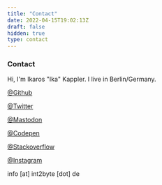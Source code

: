 ```yaml
---
title: "Contact"
date: 2022-04-15T19:02:13Z
draft: false
hidden: true
type: contact
---
```



### Contact

Hi, I'm Ikaros "Ika" Kappler. I live in Berlin/Germany.


[@Github](https://github.com/IkarosKappler)

[@Twitter](https://twitter.com/HumanEarthPig)

[@Mastodon](https://mastodon.social/@FrolleinFlauschig)

[@Codepen](https://codepen.io/ikaroskappler)

[@Stackoverflow](https://stackoverflow.com/users/15524806/ikaros-kappler)

[@Instagram](https://www.instagram.com/i.kap/)


info [at] int2byte [dot] de